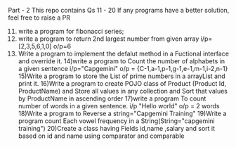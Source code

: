 Part - 2
This repo contains Qs 11 - 20
If any programs have a better solution, feel free to raise a PR

11) write a program for fibonacci series;
12) write a program to return 2nd largest number from given array
   i/p=[2,3,5,6,1,0]
   o/p=6
13) Write a program to implement the defalut method in a Fuctional interface and override it.
14)write a program to Count the number of alphabets in a given sentence
    i/p="Capgemini"
    o/p = {C-1,a-1,p-1,g-1,e-1,m-1,i-2,n-1}
15)Write a program to store the List of prime numbers in a arrayList and print it.
16)Write a program to create POJO class of Product (Product Id, ProductName) and Store all values in any collection and Sort that values by ProductName in ascending order
17)write a program To count number of words in a given sentence.
 i/p "Hello world"
 o/p = 2 words  
18)Write a program to Reverse a string="Capgemini Training"
19)Write a program count Each vowel frequency in a String(String="capgemini training")
20)Create a class having Fields id,name ,salary and sort it based on id and name using comparator and comparable 
